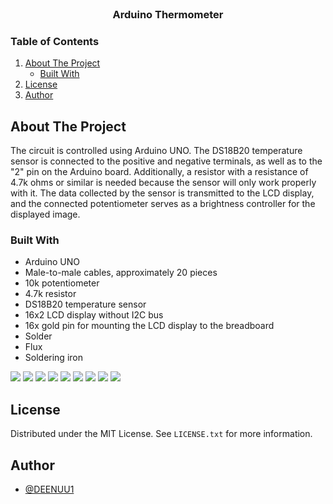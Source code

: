 <br />
<div align="center">
  <h3 align="center">Arduino Thermometer</h3>
</div>



<!-- TABLE OF CONTENTS -->

### Table of Contents
  <ol>
    <li>
      <a href="#about-the-project">About The Project</a>
      <ul>
        <li><a href="#built-with">Built With</a></li>
      </ul>
    </li>
    <li><a href="#license">License</a></li>
    <li><a href="#author">Author</a></li>
  </ol>

<!-- ABOUT THE PROJECT -->
## About The Project

The circuit is controlled using Arduino UNO. The DS18B20 temperature sensor is connected to the positive and negative terminals, as well as to the "2" pin on the Arduino board. Additionally, a resistor with a resistance of 4.7k ohms or similar is needed because the sensor will only work properly with it. The data collected by the sensor is transmitted to the LCD display, and the connected potentiometer serves as a brightness controller for the displayed image.

### Built With
- Arduino UNO
- Male-to-male cables, approximately 20 pieces
- 10k potentiometer
- 4.7k resistor
- DS18B20 temperature sensor
- 16x2 LCD display without I2C bus
- 16x gold pin for mounting the LCD display to the breadboard
- Solder
- Flux
- Soldering iron

<img src="images/IMG_20210325_214547102.jpg"/>
<img src="images/IMG_20210325_214553894.jpg"/>
<img src="images/IMG_20210325_214606675.jpg"/>
<img src="images/IMG_20210325_214650776.jpg"/>
<img src="images/IMG_20210325_221342392.jpg"/>
<img src="images/IMG_20210325_221349144.jpg"/>
<img src="images/LCD Display 16X2 Character - Twins Chip 3-550x550w.jpg"/>
<img src="images/schemat.jpg"/>
<img src="images/unnamed.png"/>

<!-- LICENSE -->
## License

Distributed under the MIT License. See `LICENSE.txt` for more information.


## Author

- [@DEENUU1](https://www.github.com/DEENUU1)


